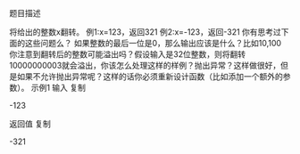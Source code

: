 题目描述

将给出的整数x翻转。
例1:x=123，返回321
例2:x=-123，返回-321
你有思考过下面的这些问题么？
如果整数的最后一位是0，那么输出应该是什么？比如10,100
你注意到翻转后的整数可能溢出吗？假设输入是32位整数，则将翻转10000000003就会溢出，你该怎么处理这样的样例？抛出异常？这样做很好，但是如果不允许抛出异常呢？这样的话你必须重新设计函数（比如添加一个额外的参数）。
示例1
输入
复制

-123

返回值
复制

-321

